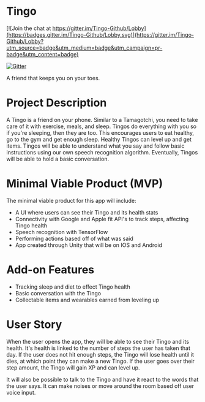 # Tingo

[![Join the chat at https://gitter.im/Tingo-Github/Lobby](https://badges.gitter.im/Tingo-Github/Lobby.svg)](https://gitter.im/Tingo-Github/Lobby?utm_source=badge&utm_medium=badge&utm_campaign=pr-badge&utm_content=badge)

[![Gitter](https://badges.gitter.im/Join%20Chat.svg)](https://gitter.im/CSE_442/Tingo?utm_source=badge&utm_medium=badge&utm_campaign=pr-badge&utm_content=badge)

A friend that keeps you on your toes.

# Project Description
 A Tingo is a friend on your phone.  Similar to a Tamagotchi, you need to take care of it with exercise, meals, and sleep.  Tingos do everything with you so if you're sleeping, then they are too.  This encourages users to eat healthy, go to the gym and get enough sleep.  Healthy Tingos can level up and get items.
 Tingos will be able to understand what you say and follow basic instructions using our own speech recognition algorithm.  Eventually, Tingos will be able to hold a basic conversation.
# Minimal Viable Product (MVP)
 The minimal viable product for this app will include:
  - A UI where users can see their Tingo and its health stats
  - Connectivity with Google and Apple fit API's to track steps, affecting Tingo health
  - Speech recognition with TensorFlow
  - Performing actions based off of what was said
  - App created through Unity that will be on IOS and Android

# Add-on Features
 - Tracking sleep and diet to effect Tingo health
 - Basic conversation with the Tingo
 - Collectable items and wearables earned from leveling up

 # User Story

When the user opens the app, they will be able to see their Tingo and its health.  It's health is linked to the number of steps the user has taken that day.  If the user does not hit enough steps, the Tingo will lose health until it dies, at which point they can make a new Tingo.  If the user goes over their step amount, the Tingo will gain XP and can level up.

It will also be possible to talk to the Tingo and have it react to the words that the user says.  It can make noises or move around the room based off user voice input.

